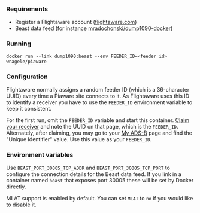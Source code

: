 ### Requirements
 * Register a Flightaware account ([flightaware.com](http://flightaware.com))
 * Beast data feed (for instance [mradochonski/dump1090-docker](https://hub.docker.com/r/mradochonski/dump1090-docker))

### Running
```docker run --link dump1090:beast --env FEEDER_ID=<feeder id> wnagele/piaware```

### Configuration
Flightaware normally assigns a random feeder ID (which is a 36-character UUID) every time a Piaware site connects to it. As Flightaware uses this ID to identify a receiver you have to use the `FEEDER_ID` environment variable to keep it consistent.

For the first run, omit the `FEEDER_ID` variable and start this container. [Claim your receiver]() and note the UUID on that page, which is the `FEEDER_ID`. Alternately, after claiming, you may go to your [My ADS-B](https://flightaware.com/adsb/stats/user/) page and find the "Unique Identifier" value. Use this value as your `FEEDER_ID`.

### Environment variables
Use `BEAST_PORT_30005_TCP_ADDR` and `BEAST_PORT_30005_TCP_PORT` to configure the connection details for the Beast data feed. If you link in a container named `beast` that exposes port 30005 these will be set by Docker directly.

MLAT support is enabled by default. You can set `MLAT` to `no` if you would like to disable it.
